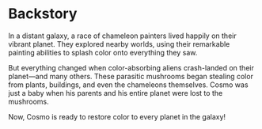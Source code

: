 # Backstory

In a distant galaxy, a race of chameleon painters lived happily on their vibrant planet. They explored nearby worlds, using their remarkable painting abilities to splash color onto everything they saw.

But everything changed when color-absorbing aliens crash-landed on their planet—and many others. These parasitic mushrooms began stealing color from plants, buildings, and even the chameleons themselves. Cosmo was just a baby when his parents and his entire planet were lost to the mushrooms.

Now, Cosmo is ready to restore color to every planet in the galaxy!
